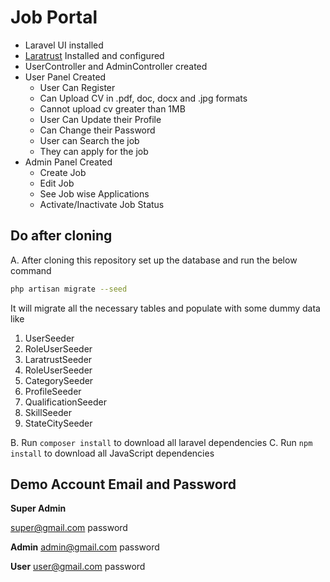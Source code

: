 # Job Portal

- Laravel UI installed
- [Laratrust](https://laratrust.santigarcor.me/docs/6.x/) Installed and configured
- UserController and AdminController created
- User Panel Created
  - User Can Register
  - Can Upload CV in .pdf, doc, docx and .jpg formats
  - Cannot upload cv greater than 1MB
  - User Can Update their Profile
  - Can Change their Password
  - User can Search the job
  - They can apply for the job
- Admin Panel Created
  - Create Job
  - Edit Job
  - See Job wise Applications
  - Activate/Inactivate Job Status

## Do after cloning
A. After cloning this repository set up the database and run the below command
```bash
php artisan migrate --seed
```
It will migrate all the necessary tables and populate with some dummy data like

1. UserSeeder
1. RoleUserSeeder
1. LaratrustSeeder
1. RoleUserSeeder
1. CategorySeeder
1. ProfileSeeder
1. QualificationSeeder
1. SkillSeeder
1. StateCitySeeder

B. Run `composer install` to download all laravel dependencies
C. Run `npm install` to download all JavaScript dependencies


## Demo Account Email and Password

**Super Admin**

super@gmail.com
password

**Admin**
admin@gmail.com
password

**User**
user@gmail.com
password
